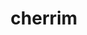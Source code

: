 ---
id: 421
title: cherrim
types: [grass]
image: https://raw.githubusercontent.com/PokeAPI/sprites/master/sprites/pokemon/421.png
---